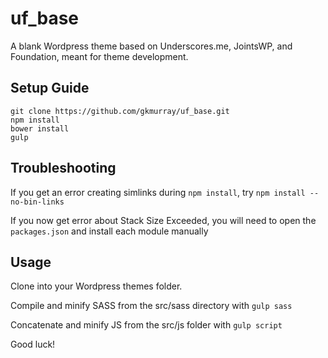uf_base
===

A blank Wordpress theme based on Underscores.me, JointsWP, and Foundation, meant for theme development.

Setup Guide
---------------

```
git clone https://github.com/gkmurray/uf_base.git
npm install
bower install
gulp
```

Troubleshooting
---------------
If you get an error creating simlinks during `npm install`, try `npm install --no-bin-links`

If you now get error about Stack Size Exceeded, you will need to open the `packages.json` and install each module manually

Usage
---------------
Clone into your Wordpress themes folder.

Compile and minify SASS from the src/sass directory with `gulp sass`

Concatenate and minify JS from the src/js folder with `gulp script` 

Good luck!
